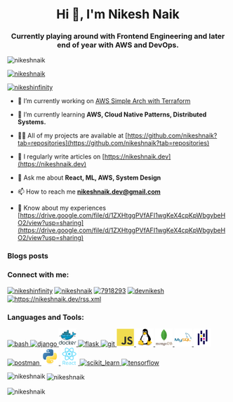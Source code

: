<h1 align="center">Hi 👋, I'm Nikesh Naik</h1>
<h3 align="center">Currently playing around with Frontend Engineering and later end of year with AWS and DevOps.</h3>

<p align="left"> <img src="https://komarev.com/ghpvc/?username=nikeshnaik&label=Profile%20views&color=0e75b6&style=flat" alt="nikeshnaik" /> </p>

<p align="left"> <a href="https://github.com/ryo-ma/github-profile-trophy"><img src="https://github-profile-trophy.vercel.app/?username=nikeshnaik" alt="nikeshnaik" /></a> </p>

<p align="left"> <a href="https://twitter.com/nikeshinfinity" target="blank"><img src="https://img.shields.io/twitter/follow/nikeshinfinity?logo=twitter&style=for-the-badge" alt="nikeshinfinity" /></a> </p>

- 🔭 I’m currently working on [AWS Simple Arch with Terraform](https://github.com/nikeshnaik/AWS-Simple-Arch-with-Terraform)

- 🌱 I’m currently learning **AWS, Cloud Native Patterns, Distributed Systems.**

- 👨‍💻 All of my projects are available at [https://github.com/nikeshnaik?tab=repositories](https://github.com/nikeshnaik?tab=repositories)

- 📝 I regularly write articles on [https://nikeshnaik.dev](https://nikeshnaik.dev)

- 💬 Ask me about **React, ML, AWS, System Design**

- 📫 How to reach me **nikeshnaik.dev@gmail.com**

- 📄 Know about my experiences [https://drive.google.com/file/d/1ZXHtggPVfAFI1wgKeX4cpKpWbgybeHO2/view?usp=sharing](https://drive.google.com/file/d/1ZXHtggPVfAFI1wgKeX4cpKpWbgybeHO2/view?usp=sharing)

### Blogs posts
<!-- BLOG-POST-LIST:START -->
<!-- BLOG-POST-LIST:END -->

<h3 align="left">Connect with me:</h3>
<p align="left">
<a href="https://twitter.com/nikeshinfinity" target="blank"><img align="center" src="https://raw.githubusercontent.com/rahuldkjain/github-profile-readme-generator/master/src/images/icons/Social/twitter.svg" alt="nikeshinfinity" height="30" width="40" /></a>
<a href="https://linkedin.com/in/nikeshnaik" target="blank"><img align="center" src="https://raw.githubusercontent.com/rahuldkjain/github-profile-readme-generator/master/src/images/icons/Social/linked-in-alt.svg" alt="nikeshnaik" height="30" width="40" /></a>
<a href="https://stackoverflow.com/users/7918293" target="blank"><img align="center" src="https://raw.githubusercontent.com/rahuldkjain/github-profile-readme-generator/master/src/images/icons/Social/stack-overflow.svg" alt="7918293" height="30" width="40" /></a>
<a href="https://hashnode.com/devnikesh" target="blank"><img align="center" src="https://raw.githubusercontent.com/rahuldkjain/github-profile-readme-generator/master/src/images/icons/Social/hashnode.svg" alt="devnikesh" height="30" width="40" /></a>
<a href="/https://nikeshnaik.dev/rss.xml" target="blank"><img align="center" src="https://raw.githubusercontent.com/rahuldkjain/github-profile-readme-generator/master/src/images/icons/Social/rss.svg" alt="https://nikeshnaik.dev/rss.xml" height="30" width="40" /></a>
</p>

<h3 align="left">Languages and Tools:</h3>
<p align="left"> <a href="https://www.gnu.org/software/bash/" target="_blank" rel="noreferrer"> <img src="https://www.vectorlogo.zone/logos/gnu_bash/gnu_bash-icon.svg" alt="bash" width="40" height="40"/> </a> <a href="https://www.djangoproject.com/" target="_blank" rel="noreferrer"> <img src="https://cdn.worldvectorlogo.com/logos/django.svg" alt="django" width="40" height="40"/> </a> <a href="https://www.docker.com/" target="_blank" rel="noreferrer"> <img src="https://raw.githubusercontent.com/devicons/devicon/master/icons/docker/docker-original-wordmark.svg" alt="docker" width="40" height="40"/> </a> <a href="https://flask.palletsprojects.com/" target="_blank" rel="noreferrer"> <img src="https://www.vectorlogo.zone/logos/pocoo_flask/pocoo_flask-icon.svg" alt="flask" width="40" height="40"/> </a> <a href="https://git-scm.com/" target="_blank" rel="noreferrer"> <img src="https://www.vectorlogo.zone/logos/git-scm/git-scm-icon.svg" alt="git" width="40" height="40"/> </a> <a href="https://developer.mozilla.org/en-US/docs/Web/JavaScript" target="_blank" rel="noreferrer"> <img src="https://raw.githubusercontent.com/devicons/devicon/master/icons/javascript/javascript-original.svg" alt="javascript" width="40" height="40"/> </a> <a href="https://www.linux.org/" target="_blank" rel="noreferrer"> <img src="https://raw.githubusercontent.com/devicons/devicon/master/icons/linux/linux-original.svg" alt="linux" width="40" height="40"/> </a> <a href="https://www.mongodb.com/" target="_blank" rel="noreferrer"> <img src="https://raw.githubusercontent.com/devicons/devicon/master/icons/mongodb/mongodb-original-wordmark.svg" alt="mongodb" width="40" height="40"/> </a> <a href="https://www.mysql.com/" target="_blank" rel="noreferrer"> <img src="https://raw.githubusercontent.com/devicons/devicon/master/icons/mysql/mysql-original-wordmark.svg" alt="mysql" width="40" height="40"/> </a> <a href="https://pandas.pydata.org/" target="_blank" rel="noreferrer"> <img src="https://raw.githubusercontent.com/devicons/devicon/2ae2a900d2f041da66e950e4d48052658d850630/icons/pandas/pandas-original.svg" alt="pandas" width="40" height="40"/> </a> <a href="https://postman.com" target="_blank" rel="noreferrer"> <img src="https://www.vectorlogo.zone/logos/getpostman/getpostman-icon.svg" alt="postman" width="40" height="40"/> </a> <a href="https://www.python.org" target="_blank" rel="noreferrer"> <img src="https://raw.githubusercontent.com/devicons/devicon/master/icons/python/python-original.svg" alt="python" width="40" height="40"/> </a> <a href="https://reactjs.org/" target="_blank" rel="noreferrer"> <img src="https://raw.githubusercontent.com/devicons/devicon/master/icons/react/react-original-wordmark.svg" alt="react" width="40" height="40"/> </a> <a href="https://scikit-learn.org/" target="_blank" rel="noreferrer"> <img src="https://upload.wikimedia.org/wikipedia/commons/0/05/Scikit_learn_logo_small.svg" alt="scikit_learn" width="40" height="40"/> </a> <a href="https://www.tensorflow.org" target="_blank" rel="noreferrer"> <img src="https://www.vectorlogo.zone/logos/tensorflow/tensorflow-icon.svg" alt="tensorflow" width="40" height="40"/> </a> </p>

<p><img align="left" src="https://github-readme-stats.vercel.app/api/top-langs?username=nikeshnaik&show_icons=true&locale=en&layout=compact" alt="nikeshnaik" /></p>

<p>&nbsp;<img align="center" src="https://github-readme-stats.vercel.app/api?username=nikeshnaik&show_icons=true&locale=en" alt="nikeshnaik" /></p>

<p><img align="center" src="https://github-readme-streak-stats.herokuapp.com/?user=nikeshnaik&" alt="nikeshnaik" /></p>

